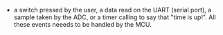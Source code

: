 * a switch pressed by the user, a data read on the UART (serial port), a
sample taken by the ADC, or a timer calling to say that "time is up!". All these
events neeeds to be handled by the MCU.
